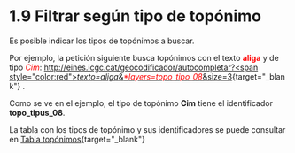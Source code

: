 # 1.9 Filtrar según tipo de topónimo
Es posible indicar los tipos de topónimos a buscar.

Por ejemplo, la petición siguiente busca topónimos con el texto <span style="color:red">**aliga**</span> y de tipo <span style="color:red">*Cim*</span>: [http://eines.icgc.cat/geocodificador/autocompletar?<span style="color:red">*texto=aliga*</span>&<span style="color:red">**layers=topo_tipo_08*</span>&size=3](http://eines.icgc.cat/geocodificador/autocompletar?text=aliga&layers=topo_tipus_08&size=3){target="_blank"} .

Como se ve en el ejemplo, el tipo de topónimo **Cim** tiene el identificador **topo_tipus_08**.

La tabla con los tipos de topónimo y sus identificadores se puede consultar en [Tabla topónimos](tipusToponims.md){target="_blank"}